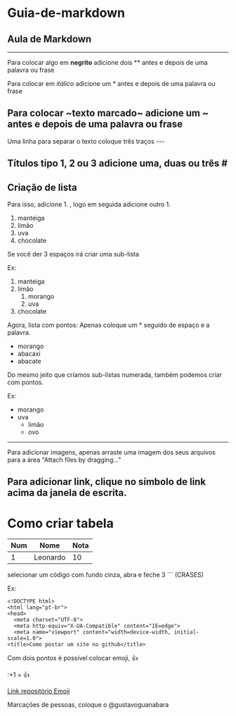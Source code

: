 # Guia-de-markdown
## Aula de Markdown 
---
Para colocar algo em **negrito** adicione dois \** antes e depois de uma palavra ou frase

Para colocar em *itálico* adicione um \* antes e depois de uma palavra ou frase

Para colocar ~texto marcado~ adicione um \~ antes e depois de uma palavra ou frase
 ---
Uma linha para separar o texto coloque três traços \---

Títulos tipo 1, 2 ou 3 adicione uma, duas ou três  \#
 --- 
## Criação de lista

Para isso, adicione 1. , logo em seguida adicione outro 1.

1. manteiga
2. limão
3. uva
4. chocolate

Se você der 3 espaços irá criar uma sub-lista

Ex:

1. manteiga 
2. limão 
   1. morango
   1. uva
1. chocolate

Agora, lista com pontos:
Apenas coloque um \* seguido de espaço e a palavra.

* morango
* abacaxi
* abacate

Do mesmo jeito que criamos sub-listas numerada, também podemos criar com pontos.

Ex:

* morango
* uva
   * limão
   * ovo
---

Para adicionar imagens, apenas arraste uma imagem dos seus arquivos para a área "Attach files by dragging..."

Para adicionar link, clique no símbolo de link acima da janela de escrita. 
---
# Como criar tabela

Num | Nome | Nota
---|---|---
1 | Leonardo | 10

selecionar um código com fundo cinza, abra e feche 3 \``` (CRASES)

Ex: 

```
<!DOCTYPE html>
<html lang="pt-br">
<head>
  <meta charset="UTF-8">
  <meta http-equiv="X-UA-Compatible" content="IE=edge">
  <meta name="viewport" content="width=device-width, initial-scale=1.0">
<title>Como postar um site no github</title>
```
Com dois pontos é possível colocar emoji, 👍 

\:+1 = 👍 

[Link repositório Emoji](https://github.com/ikatyang/emoji-cheat-sheet)

Marcações de pessoas, coloque o @gustavoguanabara 





